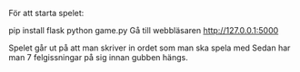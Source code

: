 För att starta spelet: 

pip install flask
python game.py
Gå till webbläsaren http://127.0.0.1:5000

Spelet går ut på att man skriver in ordet som man ska spela med
Sedan har man 7 felgissningar på sig innan gubben hängs. 